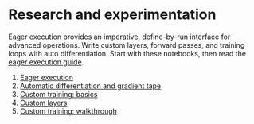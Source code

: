 # Research and experimentation

Eager execution provides an imperative, define-by-run interface for advanced
operations. Write custom layers, forward passes, and training loops with
auto&nbsp;differentiation. Start with these notebooks, then read the
[eager execution guide](../../guide/eager.ipynb).

1. [Eager execution](basics.ipynb)
2. [Automatic differentiation and gradient tape](automatic_differentiation.ipynb)
3. [Custom training: basics](custom_training.ipynb)
4. [Custom layers](custom_layers.ipynb)
5. [Custom training: walkthrough](custom_training_walkthrough.ipynb)

